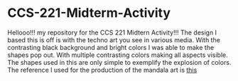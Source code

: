# CCS-221-Midterm-Activity

Hellooo!!! my repository for the CCS 221 Midtern Activity!!! The design I based this is off is with the techno art you see in various media. With the contrasting black background and bright colors I was able to make the shapes pop out. With multiple contrasting colors making all aspects visible. The shapes used in this are only simple to exemplify the explosion of colors. The reference I used for the production of the mandala art is [this](https://docs.python.org/3/library/turtle.html)
